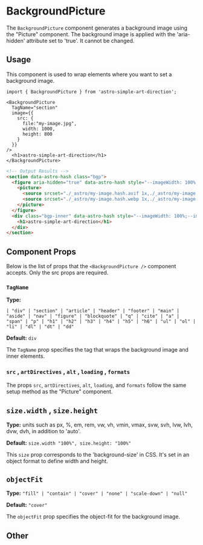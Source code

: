 # **BackgroundPicture**

The `BackgroundPicture` component generates a background image using the "Picture" component.
The background image is applied with the 'aria-hidden' attribute set to 'true'. It cannot be changed.

## **Usage**

This component is used to wrap elements where you want to set a background image.

```tsx
import { BackgroundPicture } from 'astro-simple-art-direction';

<BackgroundPicture
  TagName="section" 
  image={{ 
    src: {
      file:"my-image.jpg",
      width: 1000,
      height: 800
    }
  }}
/>
  <h1>astro-simple-art-direction</h1>
</BackgroundPicture>
```

```html
<!-- Output Results -->
<section data-astro-hash class="bgp">
  <figure aria-hidden="true" data-astro-hash style="--imageWidth: 100%;--imageHeight: 100%;--attachment: cover;">
    <picture>
      <source srcset="./_astro/my-image.hash.avif 1x,./_astro/my-image.hash.avif 2x" sizes="(max-width: 500px) 100vw, 500px" type="image/avif">
      <source srcset="./_astro/my-image.hash.webp 1x,./_astro/my-image.hash.webp 2x" sizes="(max-width: 500px) 100vw, 500px" type="image/webp"> <img width="500" height="2000" src="./_astro/my-image.hash.jpg" srcset="./_astro/my-image.hash.jpg 1x,./_astro/my-image.hash.jpg 2x" sizes="(max-width: 500px) 100vw, 500px" loading="lazy" decoding="auto" alt="">
    </picture>
  </figure>
  <div class="bgp-inner" data-astro-hash style="--imageWidth: 100%;--imageHeight: 100%;--attachment: cover;">
    <h1>astro-simple-art-direction</h1>
  </div>
</section>
```

## **Component Props**

Below is the list of props that the ```<BackgroundPicture />``` component accepts. Only the src props are required.



### **`TagName`**

**Type:**

```tsx
| "div" | "section" | "article" | "header" | "footer" | "main" | "aside" | "nav" | "figure" | "blockquote" | "q" | "cite" | "a" | "span" | "p" | "h1" | "h2" | "h3" | "h4" | "h5" | "h6" | "ul" | "ol" | "li" | "dl" | "dt" | "dd"
```

**Default:** `div`

The `TagName` prop specifies the tag that wraps the background image and inner elements.

### **`src`** , **`artDirectives`** , **`alt`** , **`loading`** , **`formats`**

The props `src`, `artDirectives`, `alt`, `loading`, and `formats` follow the same setup method as the "Picture" component.

## **`size.width`** , **`size.height`**

**Type:** units such as px, %, em, rem, vw, vh, vmin, vmax, svw, svh, lvw, lvh, dvw, dvh, in addition to 'auto'.

**Default:** `size.width "100%", size.height: "100%"`

This `size` prop corresponds to the 'background-size' in CSS. It's set in an object format to define width and height.

## **`objectFit`**

**Type:** `"fill" | "contain" | "cover" | "none" | "scale-down" | "null"`

**Default:** `"cover"`

The `objectFit` prop specifies the object-fit for the background image.

## Other
